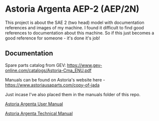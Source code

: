 # Astoria Argenta AEP-2 (AEP/2N)
This project is about the SAE 2 (two head) model with documentation references and images of my machine. I found it difficult to find good references to documentation about this machine. So if this just becomes a good reference for someone - it's done it's job! 



## Documentation

Spare parts catalog from GEV: https://www.gev-online.com/catalogs/Astoria-Cma_ENU.pdf

Manuals can be found on Astoria's website here - https://www.astoriausaparts.com/copy-of-jada

Just incase I've also placed them in the manuals folder of this repo.

[Astoria Argenta User Manual](https://github.com/joncav/astoria-argenta-aep-2/manuals/02000000%20Man_ute_CMA_rev10_2016-05.pdf)

[Astoria Argenta Technical Manual](https://github.com/joncav/astoria-argenta-aep-2/manuals/02000303%20Manuale%20Tecnico%20CMA-EN_rev08_2016-05.pdf)
